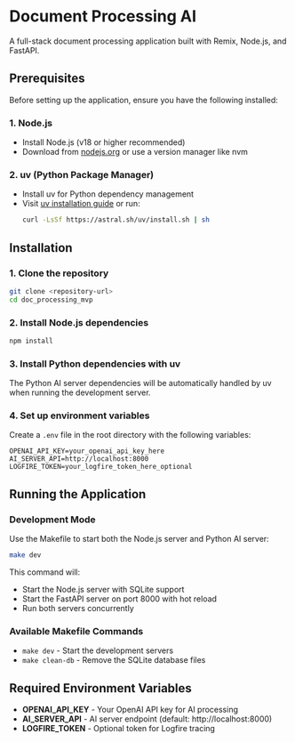 # Document Processing AI

A full-stack document processing application built with Remix, Node.js, and FastAPI.

## Prerequisites

Before setting up the application, ensure you have the following installed:

### 1. Node.js
- Install Node.js (v18 or higher recommended)
- Download from [nodejs.org](https://nodejs.org/) or use a version manager like nvm

### 2. uv (Python Package Manager)
- Install uv for Python dependency management
- Visit [uv installation guide](https://docs.astral.sh/uv/getting-started/installation/) or run:
  ```bash
  curl -LsSf https://astral.sh/uv/install.sh | sh
  ```

## Installation

### 1. Clone the repository
```bash
git clone <repository-url>
cd doc_processing_mvp
```

### 2. Install Node.js dependencies
```bash
npm install
```

### 3. Install Python dependencies with uv
The Python AI server dependencies will be automatically handled by uv when running the development server.

### 4. Set up environment variables
Create a `.env` file in the root directory with the following variables:

```env
OPENAI_API_KEY=your_openai_api_key_here
AI_SERVER_API=http://localhost:8000
LOGFIRE_TOKEN=your_logfire_token_here_optional
```

## Running the Application

### Development Mode
Use the Makefile to start both the Node.js server and Python AI server:

```bash
make dev
```

This command will:
- Start the Node.js server with SQLite support
- Start the FastAPI server on port 8000 with hot reload
- Run both servers concurrently

### Available Makefile Commands

- `make dev` - Start the development servers
- `make clean-db` - Remove the SQLite database files

## Required Environment Variables

* **OPENAI_API_KEY** - Your OpenAI API key for AI processing
* **AI_SERVER_API** - AI server endpoint (default: http://localhost:8000)
* **LOGFIRE_TOKEN** - Optional token for Logfire tracing
